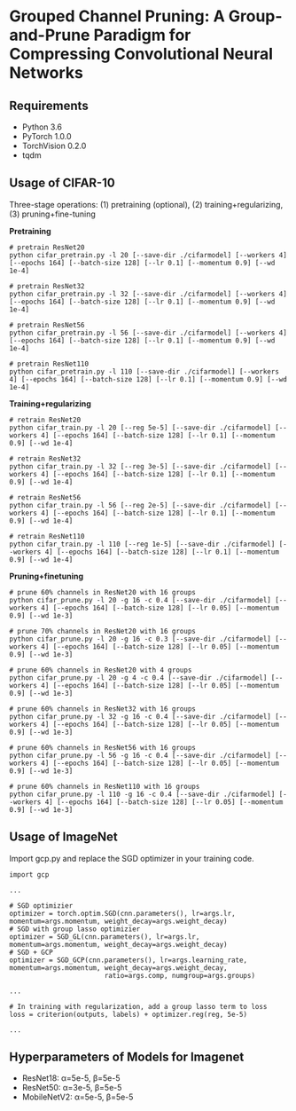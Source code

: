 # Grouped Channel Pruning: A Group-and-Prune Paradigm for Compressing Convolutional Neural Networks

## Requirements
- Python 3.6
- PyTorch 1.0.0
- TorchVision 0.2.0
- tqdm

## Usage of CIFAR-10 
Three-stage operations: (1) pretraining (optional), (2) training+regularizing, (3) pruning+fine-tuning

**Pretraining**

```
# pretrain ResNet20
python cifar_pretrain.py -l 20 [--save-dir ./cifarmodel] [--workers 4] [--epochs 164] [--batch-size 128] [--lr 0.1] [--momentum 0.9] [--wd 1e-4]

# pretrain ResNet32
python cifar_pretrain.py -l 32 [--save-dir ./cifarmodel] [--workers 4] [--epochs 164] [--batch-size 128] [--lr 0.1] [--momentum 0.9] [--wd 1e-4]

# pretrain ResNet56
python cifar_pretrain.py -l 56 [--save-dir ./cifarmodel] [--workers 4] [--epochs 164] [--batch-size 128] [--lr 0.1] [--momentum 0.9] [--wd 1e-4]

# pretrain ResNet110
python cifar_pretrain.py -l 110 [--save-dir ./cifarmodel] [--workers 4] [--epochs 164] [--batch-size 128] [--lr 0.1] [--momentum 0.9] [--wd 1e-4]
```

**Training+regularizing**

```
# retrain ResNet20
python cifar_train.py -l 20 [--reg 5e-5] [--save-dir ./cifarmodel] [--workers 4] [--epochs 164] [--batch-size 128] [--lr 0.1] [--momentum 0.9] [--wd 1e-4]

# retrain ResNet32
python cifar_train.py -l 32 [--reg 3e-5] [--save-dir ./cifarmodel] [--workers 4] [--epochs 164] [--batch-size 128] [--lr 0.1] [--momentum 0.9] [--wd 1e-4]

# retrain ResNet56
python cifar_train.py -l 56 [--reg 2e-5] [--save-dir ./cifarmodel] [--workers 4] [--epochs 164] [--batch-size 128] [--lr 0.1] [--momentum 0.9] [--wd 1e-4]

# retrain ResNet110
python cifar_train.py -l 110 [--reg 1e-5] [--save-dir ./cifarmodel] [--workers 4] [--epochs 164] [--batch-size 128] [--lr 0.1] [--momentum 0.9] [--wd 1e-4]
```

**Pruning+finetuning**

```
# prune 60% channels in ResNet20 with 16 groups
python cifar_prune.py -l 20 -g 16 -c 0.4 [--save-dir ./cifarmodel] [--workers 4] [--epochs 164] [--batch-size 128] [--lr 0.05] [--momentum 0.9] [--wd 1e-3]

# prune 70% channels in ResNet20 with 16 groups
python cifar_prune.py -l 20 -g 16 -c 0.3 [--save-dir ./cifarmodel] [--workers 4] [--epochs 164] [--batch-size 128] [--lr 0.05] [--momentum 0.9] [--wd 1e-3]

# prune 60% channels in ResNet20 with 4 groups
python cifar_prune.py -l 20 -g 4 -c 0.4 [--save-dir ./cifarmodel] [--workers 4] [--epochs 164] [--batch-size 128] [--lr 0.05] [--momentum 0.9] [--wd 1e-3]

# prune 60% channels in ResNet32 with 16 groups
python cifar_prune.py -l 32 -g 16 -c 0.4 [--save-dir ./cifarmodel] [--workers 4] [--epochs 164] [--batch-size 128] [--lr 0.05] [--momentum 0.9] [--wd 1e-3]

# prune 60% channels in ResNet56 with 16 groups
python cifar_prune.py -l 56 -g 16 -c 0.4 [--save-dir ./cifarmodel] [--workers 4] [--epochs 164] [--batch-size 128] [--lr 0.05] [--momentum 0.9] [--wd 1e-3]

# prune 60% channels in ResNet110 with 16 groups
python cifar_prune.py -l 110 -g 16 -c 0.4 [--save-dir ./cifarmodel] [--workers 4] [--epochs 164] [--batch-size 128] [--lr 0.05] [--momentum 0.9] [--wd 1e-3]
```


## Usage of ImageNet 

Import gcp.py and replace the SGD optimizer in your training code.

```
import gcp

...

# SGD optimizier
optimizer = torch.optim.SGD(cnn.parameters(), lr=args.lr, momentum=args.momentum, weight_decay=args.weight_decay)
# SGD with group lasso optimizier
optimizer = SGD_GL(cnn.parameters(), lr=args.lr, momentum=args.momentum, weight_decay=args.weight_decay)
# SGD + GCP
optimizer = SGD_GCP(cnn.parameters(), lr=args.learning_rate, momentum=args.momentum, weight_decay=args.weight_decay,
                        ratio=args.comp, numgroup=args.groups)

...

# In training with regularization, add a group lasso term to loss
loss = criterion(outputs, labels) + optimizer.reg(reg, 5e-5)

...

```

## Hyperparameters of Models for Imagenet

- ResNet18: α=5e-5, β=5e-5
- ResNet50: α=3e-5, β=5e-5
- MobileNetV2: α=5e-5, β=5e-5

